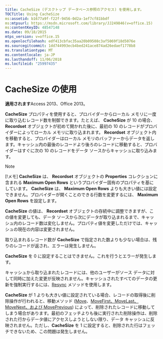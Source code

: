 ```yaml
---
title: CacheSize (デスクトップ データベース参照のアクセス) を使用します。
TOCTitle: Using CacheSize
ms:assetid: b1677a9f-f22f-9456-0d2a-1ef7cf81bbdf
ms:mtpsurl: https://msdn.microsoft.com/library/JJ249846(v=office.15)
ms:contentKeyID: 48547148
ms.date: 09/18/2015
mtps_version: v=office.15
ms.openlocfilehash: edf413cbfac35aa20b09508c3af5069f18d5076e
ms.sourcegitcommit: 1dd744993ecb4bed241ace874ad26edaef1778b8
ms.translationtype: MT
ms.contentlocale: ja-JP
ms.lasthandoff: 11/06/2018
ms.locfileid: "25997435"
---
```

# <a name="using-cachesize"></a>CacheSize の使用

**適用されます**Access 2013、Office 2013。

**CacheSize** プロパティを使用すると、プロバイダーからローカル メモリに一度に取り込むレコード数を制御できます。たとえば、 **CacheSize** が 10 の場合、 **Recordset** オブジェクトが初めて開かれた後に、最初の 10 のレコードがプロバイダーによってローカル メモリに取り込まれます。 **Recordset** オブジェクト内を移動すると、プロバイダーはローカル メモリのバッファーからデータを返します。キャッシュ内の最後のレコードより後ろのレコードに移動すると、プロバイダーはすぐに次の 10 のレコードをデータ ソースからキャッシュに取り込みます。

> [!NOTE]
> [!メモ] **CacheSize** は、 **Recordset** オブジェクトの **Properties** コレクションに含まれる **Maximum Open Rows** というプロバイダー固有のプロパティを基にしています。 **CacheSize** は、 **Maximum Open Rows** よりも大きい値には設定できません。プロバイダーが開くことのできる行数を変更するには、 **Maximum Open Rows** を設定します。

**CacheSize** の値は、 **Recordset** オブジェクトの存続中に調整できますが、この値を変更しても、データ ソースから次にデータが取り込まれるまで、キャッシュ内のレコード数は変化しません。プロパティ値を変更しただけでは、キャッシュの現在の内容は変更されません。

取り込まれるレコード数が **CacheSize** で指定された数よりも少ない場合は、残りのレコードが返され、エラーは発生しません。

**CacheSize** を 0 に設定することはできません。これを行うとエラーが発生します。

キャッシュから取り込まれたレコードには、他のユーザーがソース データに対して同時に加えた変更が反映されません。キャッシュされたすべてのデータの更新を強制実行するには、[Resync](resync-method-ado.md) メソッドを使用します。

**CacheSize** が 1 よりも大きい値に設定されている場合、レコードの取得後に削除操作が行われると、移動メソッド ([Move](move-method-ado.md)、[MoveFirst、MoveLast、MoveNext、および MovePrevious](movefirst-movelast-movenext-and-moveprevious-methods-ado.md)) によって、削除されたレコードに移動してしまう場合があります。最初のフェッチよりも後に実行された削除操作は、削除された行からデータ値にアクセスしようとしない限り、データ キャッシュに反映されません。ただし、**CacheSize** を 1 に設定すると、削除された行はフェッチできないため、この問題は発生しません。

